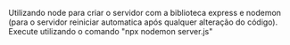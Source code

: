 Utilizando node para criar o servidor com a biblioteca express e nodemon (para o servidor reiniciar automatica após qualquer alteração do código).
Execute utilizando o comando "npx nodemon server.js"
